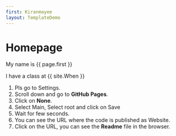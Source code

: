 ```yaml
---
first: Kiranmayee
layout: TemplateDemo 
---
```


# Homepage 

My name is {{ page.first }}

I have a class at {{ site.When }}


1. Pls go to Settings.
2. Scroll down and go to **GitHub Pages**.
3. Click on **None**.
4. Select Main, Select root and click on Save
5. Wait for few seconds.
6. You can see the URL where the code is published as Website.
7. Click on the URL, you can see the **Readme** file in the browser.
